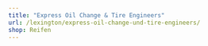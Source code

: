 ```yaml
---
title: "Express Oil Change & Tire Engineers"
url: /lexington/express-oil-change-und-tire-engineers/
shop: Reifen
---
```


